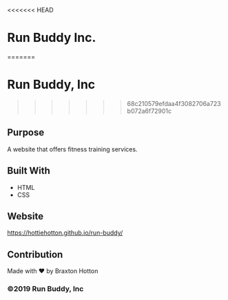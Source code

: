 <<<<<<< HEAD
# Run Buddy Inc.
=======
# Run Buddy, Inc
>>>>>>> 68c210579efdaa4f3082706a723b072a6f72901c

## Purpose
A website that offers fitness training services.

## Built With
* HTML
* CSS

## Website
https://hottiehotton.github.io/run-buddy/

## Contribution
Made with ❤️ by Braxton Hotton

### ©️2019 Run Buddy, Inc 
